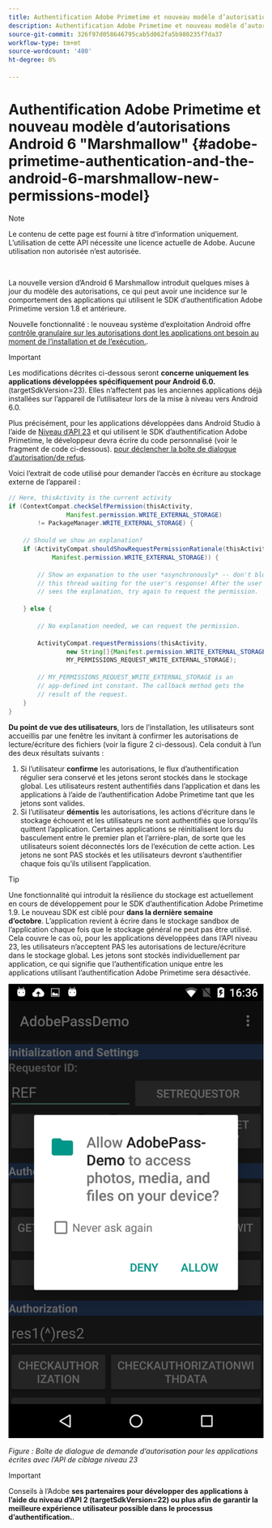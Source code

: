 ```yaml
---
title: Authentification Adobe Primetime et nouveau modèle d’autorisations Android 6 "Marshmallow"
description: Authentification Adobe Primetime et nouveau modèle d’autorisations Android 6 "Marshmallow"
source-git-commit: 326f97d058646795cab5d062fa5b980235f7da37
workflow-type: tm+mt
source-wordcount: '480'
ht-degree: 0%

---
```




# Authentification Adobe Primetime et nouveau modèle d’autorisations Android 6 &quot;Marshmallow&quot; {#adobe-primetime-authentication-and-the-android-6-marshmallow-new-permissions-model}

>[!NOTE]
>
>Le contenu de cette page est fourni à titre d’information uniquement. L’utilisation de cette API nécessite une licence actuelle de Adobe. Aucune utilisation non autorisée n’est autorisée.

</br>

La nouvelle version d’Android 6 Marshmallow introduit quelques mises à jour du modèle des autorisations, ce qui peut avoir une incidence sur le comportement des applications qui utilisent le SDK d’authentification Adobe Primetime version 1.8 et antérieure. 

Nouvelle fonctionnalité : le nouveau système d’exploitation Android offre [contrôle granulaire sur les autorisations dont les applications ont besoin au moment de l’installation et de l’exécution.](https://developer.android.com/about/versions/marshmallow/android-6.0-changes.html).

>[!IMPORTANT]
>
>Les modifications décrites ci-dessous seront **concerne uniquement les applications développées spécifiquement pour Android 6.0.** (targetSdkVersion=23). Elles n’affectent pas les anciennes applications déjà installées sur l’appareil de l’utilisateur lors de la mise à niveau vers Android 6.0. 


Plus précisément, pour les applications développées dans Android Studio à l’aide de [Niveau d’API 23](http://developer.android.com/sdk/api_diff/23/changes.html) et qui utilisent le SDK d’authentification Adobe Primetime, le développeur devra écrire du code personnalisé (voir le fragment de code ci-dessous). [pour déclencher la boîte de dialogue d’autorisation/de refus](https://developer.android.com/training/permissions/requesting.html). 

Voici l’extrait de code utilisé pour demander l’accès en écriture au stockage externe de l’appareil :

```java
// Here, thisActivity is the current activity
if (ContextCompat.checkSelfPermission(thisActivity,
                Manifest.permission.WRITE_EXTERNAL_STORAGE)
        != PackageManager.WRITE_EXTERNAL_STORAGE) {

    // Should we show an explanation?
    if (ActivityCompat.shouldShowRequestPermissionRationale(thisActivity,
            Manifest.permission.WRITE_EXTERNAL_STORAGE)) {

        // Show an expanation to the user *asynchronously* -- don't block
        // this thread waiting for the user's response! After the user
        // sees the explanation, try again to request the permission.

    } else {

        // No explanation needed, we can request the permission.

        ActivityCompat.requestPermissions(thisActivity,
                new String[]{Manifest.permission.WRITE_EXTERNAL_STORAGE},
                MY_PERMISSIONS_REQUEST_WRITE_EXTERNAL_STORAGE);

        // MY_PERMISSIONS_REQUEST_WRITE_EXTERNAL_STORAGE is an
        // app-defined int constant. The callback method gets the
        // result of the request.
    }
}
```




**Du point de vue des utilisateurs**, lors de l’installation, les utilisateurs sont accueillis par une fenêtre les invitant à confirmer les autorisations de lecture/écriture des fichiers (voir la figure 2 ci-dessous). Cela conduit à l’un des deux résultats suivants :

1. Si l’utilisateur **confirme** les autorisations, le flux d’authentification régulier sera conservé et les jetons seront stockés dans le stockage global. Les utilisateurs restent authentifiés dans l’application et dans les applications à l’aide de l’authentification Adobe Primetime tant que les jetons sont valides.
1. Si l’utilisateur **démentis** les autorisations, les actions d’écriture dans le stockage échouent et les utilisateurs ne sont authentifiés que lorsqu’ils quittent l’application. Certaines applications se réinitialisent lors du basculement entre le premier plan et l’arrière-plan, de sorte que les utilisateurs soient déconnectés lors de l’exécution de cette action. Les jetons ne sont PAS stockés et les utilisateurs devront s’authentifier chaque fois qu’ils utilisent l’application. 


>[!TIP]
>
>Une fonctionnalité qui introduit la résilience du stockage est actuellement en cours de développement pour le SDK d’authentification Adobe Primetime 1.9. Le nouveau SDK est ciblé pour **dans la dernière semaine d’octobre**. L’application revient à écrire dans le stockage sandbox de l’application chaque fois que le stockage général ne peut pas être utilisé. Cela couvre le cas où, pour les applications développées dans l’API niveau 23, les utilisateurs n’acceptent PAS les autorisations de lecture/écriture dans le stockage global. Les jetons sont stockés individuellement par application, ce qui signifie que l’authentification unique entre les applications utilisant l’authentification Adobe Primetime sera désactivée.


![](assets/android-permissions-request.png)

*Figure : Boîte de dialogue de demande d’autorisation pour les applications écrites avec l’API de ciblage niveau 23*

>[!IMPORTANT]
>
> Conseils à l’Adobe **ses partenaires pour développer des applications à l’aide du niveau d’API 2 (targetSdkVersion=22) ou plus afin de garantir la meilleure expérience utilisateur possible dans le processus d’authentification.**. 
